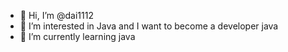 - 👋 Hi, I’m @dai1112
- 👀 I’m interested in Java and I want to become a developer java
- 🌱 I’m currently learning java


<!---
dai1112/dai1112 is a ✨ special ✨ repository because its `README.md` (this file) appears on your GitHub profile.
You can click the Preview link to take a look at your changes.
--->
